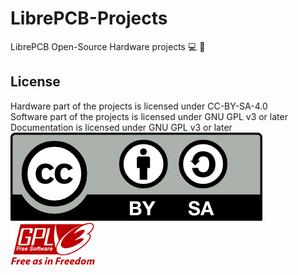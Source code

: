 # LibrePCB-Projects
LibrePCB Open-Source Hardware projects
💻 🚀 
## License
Hardware part of the projects is licensed under CC-BY-SA-4.0  
Software part of the projects is licensed under GNU GPL v3 or later  
Documentation is licensed under GNU GPL v3 or later  		
![by-sa ](by-sa.png "by-sa") ![gplv3 ](gplv3.png "gplv3") 
